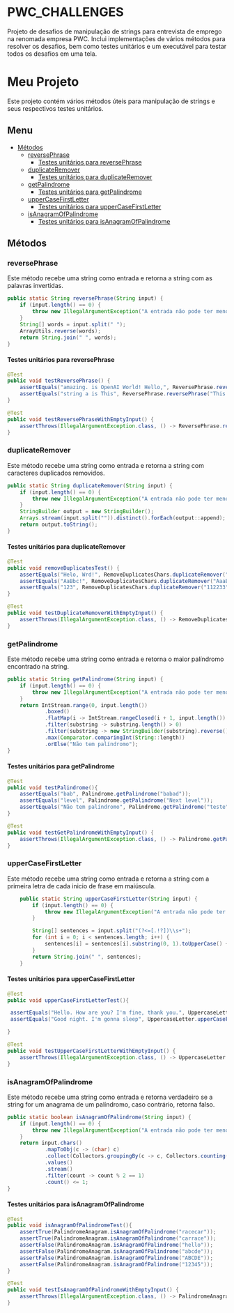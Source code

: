 # PWC_CHALLENGES
Projeto de desafios de manipulação de strings para entrevista de emprego na renomada empresa PWC. Inclui implementações de vários métodos para resolver os desafios, bem como testes unitários e um executável para testar todos os desafios em uma tela.


# Meu Projeto

Este projeto contém vários métodos úteis para manipulação de strings e seus respectivos testes unitários.

## Menu

- [Métodos](#métodos)
  - [reversePhrase](#reversephrase)
    - [Testes unitários para reversePhrase](#testes-unitários-para-reversephrase)
  - [duplicateRemover](#duplicateremover)
    - [Testes unitários para duplicateRemover](#testes-unitários-para-duplicateremover)
  - [getPalindrome](#getpalindrome)
    - [Testes unitários para getPalindrome](#testes-unitários-para-getpalindrome)
  - [upperCaseFirstLetter](#uppercasefirstletter)
    - [Testes unitários para upperCaseFirstLetter](#testes-unitários-para-uppercasefirstletter)
  - [isAnagramOfPalindrome](#isanagramofpalindrome)
    - [Testes unitários para isAnagramOfPalindrome](#testes-unitários-para-isanagramofpalindrome)

## Métodos

### reversePhrase

Este método recebe uma string como entrada e retorna a string com as palavras invertidas.

```java
public static String reversePhrase(String input) {
    if (input.length() == 0) {
        throw new IllegalArgumentException("A entrada não pode ter menos de 1 char");
    }
    String[] words = input.split(" ");
    ArrayUtils.reverse(words);
    return String.join(" ", words);
}
```

#### Testes unitários para reversePhrase

```java
@Test
public void testReversePhrase() {
    assertEquals("amazing. is OpenAI World! Hello,", ReversePhrase.reversePhrase("Hello, World! OpenAI is amazing."));
    assertEquals("string a is This", ReversePhrase.reversePhrase("This is a string"));
}

@Test
public void testReversePhraseWithEmptyInput() {
    assertThrows(IllegalArgumentException.class, () -> ReversePhrase.reversePhrase(""));
}
```

### duplicateRemover

Este método recebe uma string como entrada e retorna a string com caracteres duplicados removidos.

```java
public static String duplicateRemover(String input) {
    if (input.length() == 0) {
        throw new IllegalArgumentException("A entrada não pode ter menos de 1 char");
    }
    StringBuilder output = new StringBuilder();
    Arrays.stream(input.split("")).distinct().forEach(output::append);
    return output.toString();
}
```

#### Testes unitários para duplicateRemover

```java
@Test
public void removeDuplicatesTest() {
    assertEquals("Helo, Wrd!", RemoveDuplicatesChars.duplicateRemover("Hello, World!"));
    assertEquals("AaBbc!", RemoveDuplicatesChars.duplicateRemover("AaaBbbc!!"));
    assertEquals("123", RemoveDuplicatesChars.duplicateRemover("112233"));
}

@Test
public void testDuplicateRemoverWithEmptyInput() {
    assertThrows(IllegalArgumentException.class, () -> RemoveDuplicatesChars.duplicateRemover(""));
}
```

### getPalindrome

Este método recebe uma string como entrada e retorna o maior palíndromo encontrado na string.

```java
public static String getPalindrome(String input) {
    if (input.length() == 0) {
        throw new IllegalArgumentException("A entrada não pode ter menos de 1 char");
    }
    return IntStream.range(0, input.length())
            .boxed()
            .flatMap(i -> IntStream.rangeClosed(i + 1, input.length()).mapToObj(j -> input.substring(i, j)))
            .filter(substring -> substring.length() > 0)
            .filter(substring -> new StringBuilder(substring).reverse().toString().equals(substring))
            .max(Comparator.comparingInt(String::length))
            .orElse("Não tem palíndromo");
}
```

#### Testes unitários para getPalindrome

```java
@Test
public void testPalindrome(){
    assertEquals("bab", Palindrome.getPalindrome("babad"));
    assertEquals("level", Palindrome.getPalindrome("Next level"));
    assertEquals("Não tem palíndromo", Palindrome.getPalindrome("teste"));
}

@Test
public void testGetPalindromeWithEmptyInput() {
    assertThrows(IllegalArgumentException.class, () -> Palindrome.getPalindrome(""));
}
```

### upperCaseFirstLetter

Este método recebe uma string como entrada e retorna a string com a primeira letra de cada inicio de frase em maiúscula.

```java
    public static String upperCaseFirstLetter(String input) {
        if (input.length() == 0) {
            throw new IllegalArgumentException("A entrada não pode ter menos de 1 char");
        }

        String[] sentences = input.split("(?<=[.!?])\\s+");
        for (int i = 0; i < sentences.length; i++) {
            sentences[i] = sentences[i].substring(0, 1).toUpperCase() + sentences[i].substring(1);
        }
        return String.join(" ", sentences);
    }
```

#### Testes unitários para upperCaseFirstLetter

```java
@Test
public void upperCaseFirstLetterTest(){

 assertEquals("Hello. How are you? I'm fine, thank you.", UppercaseLetter.upperCaseFirstLetter("hello. how are you? i'm fine, thank you."));
 assertEquals("Good night. I'm gonna sleep", UppercaseLetter.upperCaseFirstLetter("good night. i'm gonna sleep"));

}

@Test
public void testUpperCaseFirstLetterWithEmptyInput() {
    assertThrows(IllegalArgumentException.class, () -> UppercaseLetter.upperCaseFirstLetter(""));
}
```

### isAnagramOfPalindrome

Este método recebe uma string como entrada e retorna verdadeiro se a string for um anagrama de um palíndromo, caso contrário, retorna falso.

```java
public static boolean isAnagramOfPalindrome(String input) {
    if (input.length() == 0) {
        throw new IllegalArgumentException("A entrada não pode ter menos de 1 char");
    }
    return input.chars()
            .mapToObj(c -> (char) c)
            .collect(Collectors.groupingBy(c -> c, Collectors.counting()))
            .values()
            .stream()
            .filter(count -> count % 2 == 1)
            .count() <= 1;
}
```

#### Testes unitários para isAnagramOfPalindrome

```java
@Test
public void isAnagramOfPalindromeTest(){
    assertTrue(PalindromeAnagram.isAnagramOfPalindrome("racecar"));
    assertTrue(PalindromeAnagram.isAnagramOfPalindrome("carrace"));
    assertFalse(PalindromeAnagram.isAnagramOfPalindrome("hello"));
    assertFalse(PalindromeAnagram.isAnagramOfPalindrome("abcde"));
    assertFalse(PalindromeAnagram.isAnagramOfPalindrome("ABCDE"));
    assertFalse(PalindromeAnagram.isAnagramOfPalindrome("12345"));
}

@Test
public void testIsAnagramOfPalindromeWithEmptyInput() {
    assertThrows(IllegalArgumentException.class, () -> PalindromeAnagram.isAnagramOfPalindrome(""));
}
```


